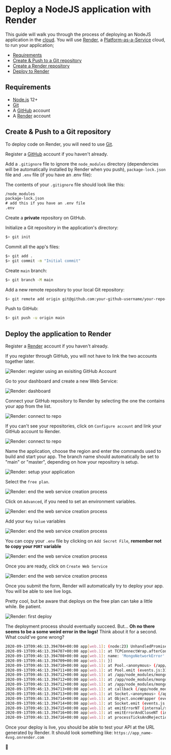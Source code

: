 # Deploy a NodeJS application with Render

This guide will walk you through the process of deploying an NodeJS application in the [cloud][cloud]. You will use [Render][render], a [Platform-as-a-Service][paas] cloud, to run your application;

<!-- START doctoc generated TOC please keep comment here to allow auto update -->
<!-- DON'T EDIT THIS SECTION, INSTEAD RE-RUN doctoc TO UPDATE -->

- [Requirements](#requirements)
- [Create & Push to a Git repository](#create-a-git-repository)
- [Create a Render repository](#create-render-account)
- [Deploy to Render](#deploy-to-render)

<!-- END doctoc generated TOC please keep comment here to allow auto update -->

## Requirements

- [Node.js][node] 12+
- [Git][git]
- A [GitHub][github] account
- A [Render][render] account

## Create & Push to a Git repository

To deploy code on Render, you will need to use [Git][git].

Register a [GitHub][github] account if you haven't already.

Add a `.gitignore` file to ignore the `node_modules` directory (dependencies
will be automatically installed by Render when you push), `package-lock.json` file and `.env` file (if you have an .env file):

The contents of your `.gitignore` file should look like this:

```txt
/node_modules
package-lock.json
# add this if you have an .env file
.env
```

Create a **private** repository on GitHub.

Initialize a Git repository in the application's directory:

```bash
$> git init
```

Commit all the app's files:

```bash
$> git add .
$> git commit -m "Initial commit"
```

Create `main` branch:

```bash
$> git branch -M main
```

Add a new remote repository to your local Git repository:

```bash
$> git remote add origin git@github.com:your-github-username/your-repo-name.git
```

Push to GitHub:

```bash
$> git push -u origin main
```

## Deploy the application to Render

Register a [Render][render] account if you haven't already.

If you register through GitHub, you will not have to link the two accounts together later.

![Render: register using an exisiting GitHub Account](./images/render-01-signup.png)

Go to your dashboard and create a new Web Service:

![Render: dashboard](./images/render-02-create.png)

Connect your GitHub repository to Render by selecting the one the contains your app from the list.

![Render: connect to repo](./images/render-03-connect.png)

If you can't see your repositories, click on `Configure account` and link your GitHub account to Render.

![Render: connect to repo](./images/render-003-connect.png)

Name the application, choose the region and enter the commands used to build and start your app. The branch name should automatically be set to "main" or "master", depending on how your repository is setup.

![Render: setup your application](./images/render-04-setup.png)

Select the `free plan`.

![Render: end the web service creation process](./images/render-05-plans.png)

Click on `Advanced`, if you need to set an environment variables.

![Render: end the web service creation process](./images/render-005-plans.png)

Add your `Key` `Value` variables

![Render: end the web service creation process](./images/render-0051-plans.png)

You can copy your `.env` file by clicking on `Add Secret File`, **remember not to copy your `PORT` variable**

![Render: end the web service creation process](./images/render-0052-plans.png)

Once you are ready, click on `Create Web Service`

![Render: end the web service creation process](./images/render-0053-plans.png)

Once you submit the form, Render will automatically try to deploy your app. You will be able to see live logs.

Pretty cool, but be aware that deploys on the free plan can take a little while. Be patient.

![Render: first deploy](./images/render-06-deploy.png)

The deployment process should eventually succeed. But... **Oh no there seems to be a some weird error in the logs!** Think about it for a second. What could've gone wrong?

```bash
2020-09-13T09:46:13.394704+00:00 app[web.1]: (node:23) UnhandledPromiseRejectionWarning: MongoNetworkError: failed to connect to server [localhost:27017] on first connect [Error: connect ECONNREFUSED 127.0.0.1:27017
2020-09-13T09:46:13.394707+00:00 app[web.1]: at TCPConnectWrap.afterConnect [as oncomplete] (net.js:1141:16) {
2020-09-13T09:46:13.394708+00:00 app[web.1]: name: 'MongoNetworkError'
2020-09-13T09:46:13.394709+00:00 app[web.1]: }]
2020-09-13T09:46:13.394710+00:00 app[web.1]: at Pool.<anonymous> (/app/node_modules/mongodb/lib/core/topologies/server.js:438:11)
2020-09-13T09:46:13.394711+00:00 app[web.1]: at Pool.emit (events.js:315:20)
2020-09-13T09:46:13.394712+00:00 app[web.1]: at /app/node_modules/mongodb/lib/core/connection/pool.js:562:14
2020-09-13T09:46:13.394712+00:00 app[web.1]: at /app/node_modules/mongodb/lib/core/connection/pool.js:995:11
2020-09-13T09:46:13.394712+00:00 app[web.1]: at /app/node_modules/mongodb/lib/core/connection/connect.js:32:7
2020-09-13T09:46:13.394713+00:00 app[web.1]: at callback (/app/node_modules/mongodb/lib/core/connection/connect.js:280:5)
2020-09-13T09:46:13.394713+00:00 app[web.1]: at Socket.<anonymous> (/app/node_modules/mongodb/lib/core/connection/connect.js:310:7)
2020-09-13T09:46:13.394714+00:00 app[web.1]: at Object.onceWrapper (events.js:422:26)
2020-09-13T09:46:13.394714+00:00 app[web.1]: at Socket.emit (events.js:315:20)
2020-09-13T09:46:13.394715+00:00 app[web.1]: at emitErrorNT (internal/streams/destroy.js:92:8)
2020-09-13T09:46:13.394716+00:00 app[web.1]: at emitErrorAndCloseNT (internal/streams/destroy.js:60:3)
2020-09-13T09:46:13.394716+00:00 app[web.1]: at processTicksAndRejections (internal/process/task_queues.js:84:21)
```

Once your deploy is live, you should be able to test your API at the URL generated by Render. It should look something like: `https://app_name-4vxg.onrender.com`

🎉

[cloud]: https://en.wikipedia.org/wiki/Cloud_computing
[express]: https://expressjs.com
[express-generator]: https://www.npmjs.com/package/generator-express-api-es
[git]: https://git-scm.com
[github]: https://github.com
[render]: https://render.com
[mongodb-atlas]: https://www.mongodb.com/cloud/atlas
[mongodb-try]: https://www.mongodb.com/try
[mongoose]: https://mongoosejs.com
[node]: https://nodejs.org
[paas]: https://en.wikipedia.org/wiki/Platform_as_a_service
[two-hard-things]: https://martinfowler.com/bliki/TwoHardThings.html
